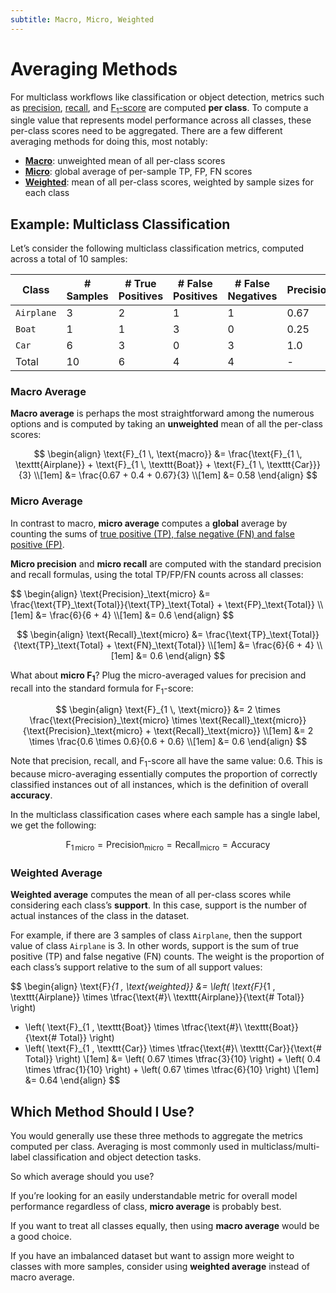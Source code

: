 ```yaml
---
subtitle: Macro, Micro, Weighted
---
```


# Averaging Methods

For multiclass workflows like classification or object detection, metrics such as [precision](./precision.md),
[recall](./recall.md), and [F<sub>1</sub>-score](./f1-score.md) are computed **per class**. To compute a single value that represents model performance across all
classes, these per-class scores need to be aggregated. There are a few different averaging methods for doing this, most
notably:

- [**Macro**](#macro-average): unweighted mean of all per-class scores
- [**Micro**](#micro-average): global average of per-sample TP, FP, FN scores
- [**Weighted**](#weighted-average): mean of all per-class scores, weighted by sample sizes for each class

## Example: Multiclass Classification

Let’s consider the following multiclass classification metrics, computed across a total of 10 samples:

| Class | # Samples | # True Positives  | # False Positives | # False Negatives | Precision | Recall | F1-score |
| --- | --- | --- | --- | --- | --- | --- | --- |
| `Airplane` | 3 | 2 | 1 | 1 | 0.67 | 0.67 | 0.67 |
| `Boat` | 1 | 1 | 3 | 0 | 0.25 | 1.0 | 0.4 |
| `Car` | 6 | 3 | 0 | 3 | 1.0 | 0.5 | 0.67 |
| Total | 10 | 6 | 4 | 4 | - | - | - |


### Macro Average

**Macro average** is perhaps the most straightforward among the numerous options and is computed by taking an
**unweighted** mean of all the per-class scores:

$$
\begin{align}
\text{F}_{1 \, \text{macro}} &= \frac{\text{F}_{1 \, \texttt{Airplane}} + \text{F}_{1 \, \texttt{Boat}} + \text{F}_{1 \, \texttt{Car}}}{3} \\[1em]
&= \frac{0.67 + 0.4 + 0.67}{3} \\[1em]
&= 0.58
\end{align}
$$

### Micro Average

In contrast to macro, **micro average** computes a **global** average by counting the sums of [true positive (TP), false
negative (FN) and false positive (FP)](./tp-fp-fn-tn.md).

**Micro precision** and **micro recall** are computed with the standard precision and recall formulas, using the total
TP/FP/FN counts across all classes:

<div class="grid" markdown>
$$
\begin{align}
\text{Precision}_\text{micro} &= \frac{\text{TP}_\text{Total}}{\text{TP}_\text{Total} + \text{FP}_\text{Total}} \\[1em]
&= \frac{6}{6 + 4} \\[1em]
&= 0.6
\end{align}
$$

$$
\begin{align}
\text{Recall}_\text{micro} &= \frac{\text{TP}_\text{Total}}{\text{TP}_\text{Total} + \text{FN}_\text{Total}} \\[1em]
&= \frac{6}{6 + 4} \\[1em]
&= 0.6
\end{align}
$$
</div>

What about **micro F<sub>1</sub>**? Plug the micro-averaged values for precision and recall into the standard formula for F<sub>1</sub>-score:

$$
\begin{align}
\text{F}_{1 \, \text{micro}} &= 2 \times \frac{\text{Precision}_\text{micro} \times \text{Recall}_\text{micro}}{\text{Precision}_\text{micro} + \text{Recall}_\text{micro}} \\[1em]
&= 2 \times \frac{0.6 \times 0.6}{0.6 + 0.6} \\[1em]
&= 0.6
\end{align}
$$


Note that precision, recall, and F<sub>1</sub>-score all have the same value: $0.6$. This is because micro-averaging essentially
computes the proportion of correctly classified instances out of all instances, which is the definition of overall
**accuracy**.

In the multiclass classification cases where each sample has a single label, we get the following:

$$
\text{F}_{1 \, \text{micro}} = \text{Precision}_\text{micro} = \text{Recall}_\text{micro} = \text{Accuracy}
$$

### Weighted Average

**Weighted average** computes the mean of all per-class scores while considering each class’s **support**. In this case,
support is the number of actual instances of the class in the dataset.

For example, if there are 3 samples of class `Airplane`, then the support value of class `Airplane` is 3. In other
words, support is the sum of true positive (TP) and false negative (FN) counts. The weight is the proportion of each
class’s support relative to the sum of all support values:

$$
\begin{align}
\text{F}_{1 \, \text{weighted}} &= \left( \text{F}_{1 \, \texttt{Airplane}} \times \tfrac{\text{#}\ \texttt{Airplane}}{\text{# Total}} \right)
+ \left( \text{F}_{1 \, \texttt{Boat}} \times \tfrac{\text{#}\ \texttt{Boat}}{\text{# Total}} \right)
+ \left( \text{F}_{1 \, \texttt{Car}} \times \tfrac{\text{#}\ \texttt{Car}}{\text{# Total}} \right) \\[1em]
&= \left( 0.67 \times \tfrac{3}{10} \right) + \left( 0.4 \times \tfrac{1}{10} \right) + \left( 0.67 \times \tfrac{6}{10} \right) \\[1em]
&= 0.64
\end{align}
$$



## Which Method Should I Use?

You would generally use these three methods to aggregate the metrics computed per class. Averaging is most commonly used
in multiclass/multi-label classification and object detection tasks.

So which average should you use?

If you’re looking for an easily understandable metric for overall model performance regardless of class,
**micro average** is probably best.

If you want to treat all classes equally, then using **macro average** would be a good choice.

If you have an imbalanced dataset but want to assign more weight to classes with more samples, consider using
**weighted average** instead of macro average.
